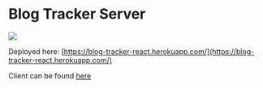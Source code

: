 # Blog Tracker Server

[<img src="https://github.com/winstoncooke/blog-tracker-client/blob/main/public/images/screenshot.png">](https://blog-tracker-react.herokuapp.com/)

Deployed here: [https://blog-tracker-react.herokuapp.com/](https://blog-tracker-react.herokuapp.com/)

Client can be found [here](https://github.com/winstoncooke/blog-tracker-client)
